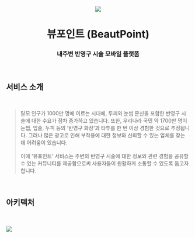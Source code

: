 
<div align='center'>

  <img src="https://avatars.githubusercontent.com/u/137709238?s=400&u=2943b4c05f3b787f01de595c308cfd4c7986b45b&v=4"/>

# 뷰포인트 (BeautPoint)

### 내주변 반영구 시술 모바일 플랫폼

</div>
<br>

## 서비스 소개

</br>

>탈모 인구가 1000만 명에 이르는 시대에, 두피와 눈썹 문신을 포함한 반영구 시술에 대한 수요가 점차 증가하고 있습니다. 또한, 우리나라 국민 약 1700만 명이 눈썹, 입술, 두피 등의 '반영구 화장'과 타투를 한 번 이상 경험한 것으로 추정됩니다. 그러나 많은 광고로 인해 부작용에 대한 정보와 신뢰할 수 있는 업체를 찾는 데 어려움이 있습니다.<br><br>
이에 '뷰포인트' 서비스는 주변의 반영구 시술에 대한 정보와 관련 경험을 공유할 수 있는 커뮤니티를 제공함으로써 사용자들이 원활하게 소통할 수 있도록 돕고자 합니다.

</br>

## 아키텍처
</br>
</br>

<img src="https://github.com/BeautPoint/frontend/assets/87120463/2d85ed52-145c-410b-aadd-c43609ef0fe1"/>

